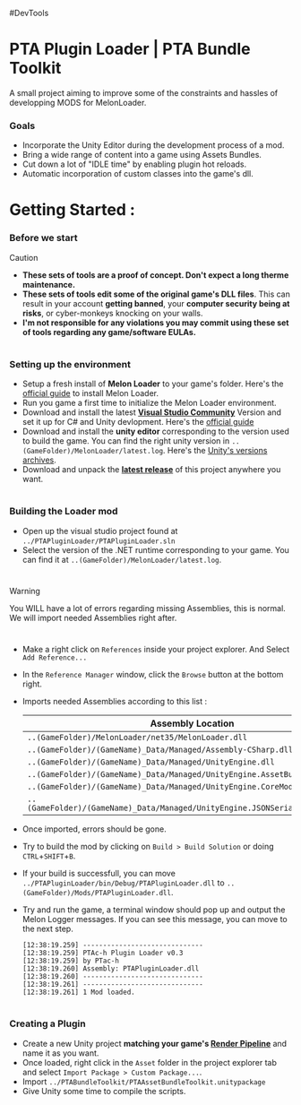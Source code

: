 
 #DevTools
# PTA Plugin Loader | PTA Bundle Toolkit

A small project aiming to improve some of the constraints and hassles of developping MODS for MelonLoader.


### Goals

- Incorporate the Unity Editor during the development process of a mod.
- Bring a wide range of content into a game using Assets Bundles.
- Cut down a lot of "IDLE time" by enabling plugin hot reloads.
- Automatic incorporation of custom classes into the game's dll.

# Getting Started :

### Before we start
> [!CAUTION]
> - **These sets of tools are a proof of concept. Don't expect a long therme maintenance.**
> - **These sets of tools edit some of the original game's DLL files**. This can result in your account **getting banned**, your **computer security being at risks**, or cyber-monkeys knocking on your walls.
> - **I'm not responsible for any violations you may commit using these set of tools regarding any game/software EULAs.**

#
### Setting up the environment
- Setup a fresh install of **Melon Loader** to your game's folder. Here's the [official guide](https://melonwiki.xyz/#/?id=requirements) to install Melon Loader.
- Run you game a first time to initialize the Melon Loader environment.
- Download and install the latest **[Visual Studio Community](https://visualstudio.microsoft.com/vs/community/)** Version and set it up for C# and Unity devlopment. Here's the [official guide](https://learn.microsoft.com/en-us/visualstudio/gamedev/unity/get-started/getting-started-with-visual-studio-tools-for-unity)
- Download and install the **unity editor** corresponding to the version used to build the game. You can find the right unity version in `..(GameFolder)/MelonLoader/latest.log`. Here's the [Unity's versions archives](https://unity.com/releases/editor/archive).
- Download and unpack the **[latest release](https://github.com/PTac-h/PTABundleToolkit/releases)** of this project anywhere you want.

#
### Building the Loader mod
- Open up the visual studio project found at `../PTAPluginLoader/PTAPluginLoader.sln`
- Select the version of the .NET runtime corresponding to your game. You can find it at `..(GameFolder)/MelonLoader/latest.log`.
#
> [!WARNING]
> You WILL have a lot of errors regarding missing Assemblies, this is normal.
> We will import needed Assemblies right after.
#
- Make a right click on `References` inside your project explorer. And Select `Add Reference...`
- In the `Reference Manager` window, click the `Browse` button at the bottom right.
- Imports needed Assemblies according to this list : 

    | Assembly Location  |
    | ------------- |
    | `..(GameFolder)/MelonLoader/net35/MelonLoader.dll` |
    | `..(GameFolder)/(GameName)_Data/Managed/Assembly-CSharp.dll` |
    | `..(GameFolder)/(GameName)_Data/Managed/UnityEngine.dll` |
    | `..(GameFolder)/(GameName)_Data/Managed/UnityEngine.AssetBundleModule.dll` |
    | `..(GameFolder)/(GameName)_Data/Managed/UnityEngine.CoreModule.dll` |
    | `..(GameFolder)/(GameName)_Data/Managed/UnityEngine.JSONSerializeModule.dll` |

- Once imported, errors should be gone.
- Try to build the mod by clicking on `Build > Build Solution` or doing `CTRL`+`SHIFT`+`B`.
- If your build is successfull, you can move `../PTAPluginLoader/bin/Debug/PTAPluginLoader.dll` to `..(GameFolder)/Mods/PTAPluginLoader.dll`.
- Try and run the game, a terminal window should pop up and output the Melon Logger messages. If you can see this message, you can move to the next step.
    ```
    [12:38:19.259] ------------------------------
    [12:38:19.259] PTAc-h Plugin Loader v0.3
    [12:38:19.259] by PTac-h
    [12:38:19.260] Assembly: PTAPluginLoader.dll
    [12:38:19.260] ------------------------------
    [12:38:19.261] ------------------------------
    [12:38:19.261] 1 Mod loaded.
    ```

#
### Creating a Plugin
- Create a new Unity project **matching your game's [Render Pipeline](https://docs.unity3d.com/Manual/render-pipelines.html)** and name it as you want.
- Once loaded, right click in the `Asset` folder in the project explorer tab and select `Import Package > Custom Package...`.
- Import `../PTABundleToolkit/PTAAssetBundleToolkit.unitypackage`
- Give Unity some time to compile the scripts.

